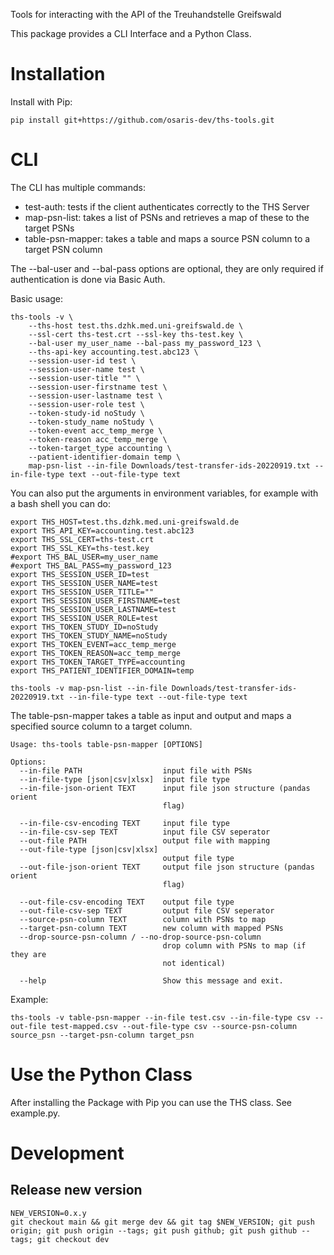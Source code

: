 Tools for interacting with the API of the Treuhandstelle Greifswald

This package provides a CLI Interface and a Python Class.

# Installation
Install with Pip:
```
pip install git+https://github.com/osaris-dev/ths-tools.git
```

# CLI
The CLI has multiple commands:
- test-auth: tests if the client authenticates correctly to the THS Server
- map-psn-list: takes a list of PSNs and retrieves a map of these to the target PSNs
- table-psn-mapper: takes a table and maps a source PSN column to a target PSN column

The --bal-user and --bal-pass options are optional, they are only required if authentication is done via Basic Auth.

Basic usage:
```
ths-tools -v \
    --ths-host test.ths.dzhk.med.uni-greifswald.de \
    --ssl-cert ths-test.crt --ssl-key ths-test.key \
    --bal-user my_user_name --bal-pass my_password_123 \
    --ths-api-key accounting.test.abc123 \
    --session-user-id test \
    --session-user-name test \
    --session-user-title "" \
    --session-user-firstname test \
    --session-user-lastname test \
    --session-user-role test \
    --token-study-id noStudy \
    --token-study_name noStudy \
    --token-event acc_temp_merge \
    --token-reason acc_temp_merge \
    --token-target_type accounting \
    --patient-identifier-domain temp \
    map-psn-list --in-file Downloads/test-transfer-ids-20220919.txt --in-file-type text --out-file-type text
```

You can also put the arguments in environment variables, for example with a bash shell you can do:

```
export THS_HOST=test.ths.dzhk.med.uni-greifswald.de
export THS_API_KEY=accounting.test.abc123
export THS_SSL_CERT=ths-test.crt
export THS_SSL_KEY=ths-test.key
#export THS_BAL_USER=my_user_name
#export THS_BAL_PASS=my_password_123
export THS_SESSION_USER_ID=test
export THS_SESSION_USER_NAME=test
export THS_SESSION_USER_TITLE=""
export THS_SESSION_USER_FIRSTNAME=test
export THS_SESSION_USER_LASTNAME=test
export THS_SESSION_USER_ROLE=test
export THS_TOKEN_STUDY_ID=noStudy
export THS_TOKEN_STUDY_NAME=noStudy
export THS_TOKEN_EVENT=acc_temp_merge
export THS_TOKEN_REASON=acc_temp_merge
export THS_TOKEN_TARGET_TYPE=accounting
export THS_PATIENT_IDENTIFIER_DOMAIN=temp

ths-tools -v map-psn-list --in-file Downloads/test-transfer-ids-20220919.txt --in-file-type text --out-file-type text
```

The table-psn-mapper takes a table as input and output and maps a specified source column to a target column.

```
Usage: ths-tools table-psn-mapper [OPTIONS]

Options:
  --in-file PATH                  input file with PSNs
  --in-file-type [json|csv|xlsx]  input file type
  --in-file-json-orient TEXT      input file json structure (pandas orient
                                  flag)

  --in-file-csv-encoding TEXT     input file type
  --in-file-csv-sep TEXT          input file CSV seperator
  --out-file PATH                 output file with mapping
  --out-file-type [json|csv|xlsx]
                                  output file type
  --out-file-json-orient TEXT     output file json structure (pandas orient
                                  flag)

  --out-file-csv-encoding TEXT    output file type
  --out-file-csv-sep TEXT         output file CSV seperator
  --source-psn-column TEXT        column with PSNs to map
  --target-psn-column TEXT        new column with mapped PSNs
  --drop-source-psn-column / --no-drop-source-psn-column
                                  drop column with PSNs to map (if they are
                                  not identical)

  --help                          Show this message and exit.
```
Example:

```
ths-tools -v table-psn-mapper --in-file test.csv --in-file-type csv --out-file test-mapped.csv --out-file-type csv --source-psn-column source_psn --target-psn-column target_psn
```

# Use the Python Class
After installing the Package with Pip you can use the THS class. See example.py.

# Development
## Release new version
```
NEW_VERSION=0.x.y
git checkout main && git merge dev && git tag $NEW_VERSION; git push origin; git push origin --tags; git push github; git push github --tags; git checkout dev
```
